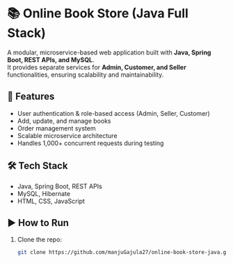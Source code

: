 # 📚 Online Book Store (Java Full Stack)

A modular, microservice-based web application built with **Java, Spring Boot, REST APIs, and MySQL**.  
It provides separate services for **Admin, Customer, and Seller** functionalities, ensuring scalability and maintainability.

## 🚀 Features
- User authentication & role-based access (Admin, Seller, Customer)
- Add, update, and manage books
- Order management system
- Scalable microservice architecture
- Handles 1,000+ concurrent requests during testing

## 🛠 Tech Stack
- Java, Spring Boot, REST APIs
- MySQL, Hibernate
- HTML, CSS, JavaScript

## ▶️ How to Run
1. Clone the repo:
   ```bash
   git clone https://github.com/manjuGajula27/online-book-store-java.git
